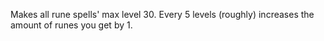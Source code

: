 Makes all rune spells' max level 30. Every 5 levels (roughly) increases the amount of runes you get by 1.
